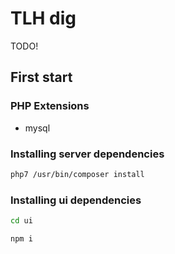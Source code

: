# TLH dig

TODO!

## First start

### PHP Extensions

* mysql

### Installing server dependencies

```bash
php7 /usr/bin/composer install
```

### Installing ui dependencies

```bash
cd ui

npm i
```